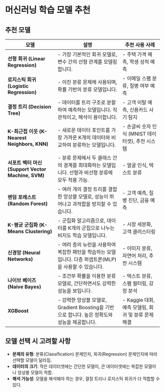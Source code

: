# 머신러닝 학습 모델 추천

## 추천 모델

| **모델**               | **설명**                                                                 | **추천 사용 사례**                                      |
|----------------------|-------------------------------------------------------------------------|-----------------------------------------------------|
| **선형 회귀 (Linear Regression)**  | - 가장 기본적인 회귀 모델로, 변수 간의 선형 관계를 모델링합니다.                             | - 주택 가격 예측, 학생 성적 예측                        |
| **로지스틱 회귀 (Logistic Regression)** | - 이진 분류 문제에 사용되며, 확률 기반의 분류 모델입니다.                                   | - 이메일 스팸 분류, 질병 여부 예측                     |
| **결정 트리 (Decision Tree)**      | - 데이터를 트리 구조로 분할하여 예측하는 모델입니다. 직관적이고, 해석이 용이합니다.             | - 고객 이탈 예측, 신용카드 사기 탐지                    |
| **K-최근접 이웃 (K-Nearest Neighbors, KNN)** | - 새로운 데이터 포인트를 가장 가까운 K개의 데이터와 비교하여 분류하는 모델입니다.             | - 손글씨 숫자 인식 (MNIST 데이터셋), 추천 시스템         |
| **서포트 벡터 머신 (Support Vector Machine, SVM)** | - 분류 문제에서 두 클래스 간의 경계를 최대화하는 모델입니다. 선형과 비선형 분류에 모두 적용 가능.  | - 얼굴 인식, 텍스트 분류                                |
| **랜덤 포레스트 (Random Forest)**  | - 여러 개의 결정 트리를 결합한 앙상블 모델로, 성능이 뛰어나고 과적합을 방지할 수 있습니다.       | - 고객 예측, 질병 진단, 금융 예측                       |
| **K-평균 군집화 (K-Means Clustering)** | - 군집화 알고리즘으로, 데이터를 K개의 군집으로 나누는 비지도 학습 모델입니다.                 | - 시장 세분화, 고객 클러스터링                         |
| **신경망 (Neural Networks)**       | - 여러 층의 뉴런을 사용하여 복잡한 패턴을 학습하는 모델입니다. 다층 퍼셉트론(MLP)을 사용할 수 있습니다. | - 이미지 분류, 자연어 처리, 추천 시스템                |
| **나이브 베이즈 (Naive Bayes)**    | - 조건부 확률을 이용한 분류 모델로, 간단하면서도 강력한 성능을 보입니다.                      | - 텍스트 분류, 스팸 필터링, 감정 분석                    |
| **XGBoost**                      | - 강력한 앙상블 모델로, Gradient Boosting을 기반으로 합니다. 높은 정확도와 성능을 제공합니다.     | - Kaggle 대회, 예측 모델링, 회귀 및 분류 문제 해결      |

## 모델 선택 시 고려할 사항

- **문제의 유형**: 분류(Classification) 문제인지, 회귀(Regression) 문제인지에 따라 선택할 모델이 달라짐.
- **데이터의 크기**: 작은 데이터셋에는 간단한 모델이, 큰 데이터셋에는 복잡한 모델이나 앙상블 모델이 적합.
- **해석 가능성**: 모델을 해석해야 하는 경우, 결정 트리나 로지스틱 회귀가 더 적합할 수 있다.

